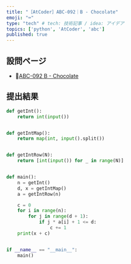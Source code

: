 ```yaml
---
title: "［AtCoder］ABC-092｜B - Chocolate"
emoji: "⌨️"
type: "tech" # tech: 技術記事 / idea: アイデア
topics: ['python', 'AtCoder', 'abc']
published: true
---
```


## 設問ページ

- 🔗[ABC-092 B - Chocolate](https://atcoder.jp/contests/abc092/tasks/abc092_b)

## 提出結果

```python
def getInt():
    return int(input())


def getIntMap():
    return map(int, input().split())


def getIntRow(N):
    return [int(input()) for _ in range(N)]


def main():
    n = getInt()
    d, x = getIntMap()
    a = getIntRow(n)

    c = 0
    for i in range(n):
        for j in range(d + 1):
            if j * a[i] + 1 <= d:
                c += 1
    print(x + c)


if __name__ == "__main__":
    main()
```
